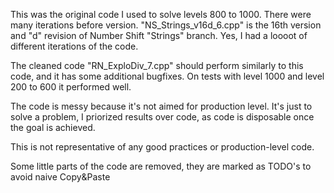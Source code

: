 This was the original code I used to solve levels 800 to 1000. There were many iterations before version. "NS_Strings_v16d_6.cpp" is the 16th version and "d" revision of Number Shift "Strings" branch. Yes, I had a loooot of different iterations of the code.

The cleaned code "RN_ExploDiv_7.cpp" should perform similarly to this code, and it has some additional bugfixes. On tests with level 1000 and level 200 to 600 it performed well.

The code is messy because it's not aimed for production level. It's just to solve a problem, I priorized results over code, as code is disposable once the goal is achieved.

This is not representative of any good practices or production-level code.

Some little parts of the code are removed, they are marked as TODO's to avoid naive Copy&Paste 
